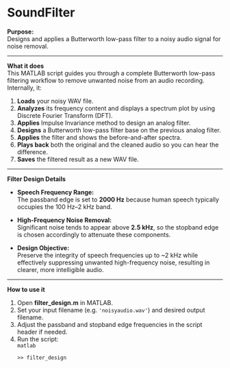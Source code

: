 # SoundFilter

**Purpose:**  
Designs and applies a Butterworth low-pass filter to a noisy audio signal for noise removal.

---

**What it does**  
This MATLAB script guides you through a complete Butterworth low-pass filtering workflow to remove unwanted noise from an audio recording. Internally, it:

1. **Loads** your noisy WAV file.  
2. **Analyzes** its frequency content and displays a spectrum plot by using Discrete Fourier Transform (DFT).  
3. **Applies** Impulse Invariance method to design an analog filter.
4. **Designs** a Butterworth low-pass filter base on the previous analog filter.
5. **Applies** the filter and shows the before-and-after spectra.  
6. **Plays back** both the original and the cleaned audio so you can hear the difference.  
7. **Saves** the filtered result as a new WAV file.

---

**Filter Design Details**

- **Speech Frequency Range:**  
  The passband edge is set to **2000 Hz** because human speech typically occupies the 100 Hz–2 kHz band.  

- **High-Frequency Noise Removal:**  
  Significant noise tends to appear above **2.5 kHz**, so the stopband edge is chosen accordingly to attenuate these components.  

- **Design Objective:**  
  Preserve the integrity of speech frequencies up to ~2 kHz while effectively suppressing unwanted high-frequency noise, resulting in clearer, more intelligible audio.

---

**How to use it**  
1. Open **filter_design.m** in MATLAB.  
2. Set your input filename (e.g. `'noisyaudio.wav'`) and desired output filename.  
3. Adjust the passband and stopband edge frequencies in the script header if needed.  
4. Run the script:  
   ```matlab```
   ```
   >> filter_design
